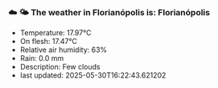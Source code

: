 ### ☁️ 🌤️  The weather in Florianópolis is: Florianópolis

- Temperature: 17.97°C
- On flesh: 17.47°C
- Relative air humidity: 63%
- Rain: 0.0 mm
- Description: Few clouds
- last updated: 2025-05-30T16:22:43.621202
